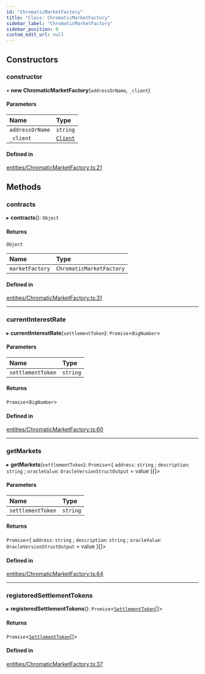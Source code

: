 ```yaml
---
id: "ChromaticMarketFactory"
title: "Class: ChromaticMarketFactory"
sidebar_label: "ChromaticMarketFactory"
sidebar_position: 0
custom_edit_url: null
---
```


## Constructors

### constructor

• **new ChromaticMarketFactory**(`addressOrName`, `_client`)

#### Parameters

| Name            | Type                  |
| :-------------- | :-------------------- |
| `addressOrName` | `string`              |
| `_client`       | [`Client`](Client.md) |

#### Defined in

[entities/ChromaticMarketFactory.ts:21](https://github.com/chromatic-protocol/sdk/blob/b12d4c9/src/entities/ChromaticMarketFactory.ts#L21)

## Methods

### contracts

▸ **contracts**(): `Object`

#### Returns

`Object`

| Name            | Type                     |
| :-------------- | :----------------------- |
| `marketFactory` | `ChromaticMarketFactory` |

#### Defined in

[entities/ChromaticMarketFactory.ts:31](https://github.com/chromatic-protocol/sdk/blob/b12d4c9/src/entities/ChromaticMarketFactory.ts#L31)

___

### currentInterestRate

▸ **currentInterestRate**(`settlementToken`): `Promise`<`BigNumber`\>

#### Parameters

| Name              | Type     |
| :---------------- | :------- |
| `settlementToken` | `string` |

#### Returns

`Promise`<`BigNumber`\>

#### Defined in

[entities/ChromaticMarketFactory.ts:60](https://github.com/chromatic-protocol/sdk/blob/b12d4c9/src/entities/ChromaticMarketFactory.ts#L60)

___

### getMarkets

▸ **getMarkets**(`settlementToken`): `Promise`<{ `address`: `string` ; `description`: `string` ; `oracleValue`: `OracleVersionStructOutput` = value }[]\>

#### Parameters

| Name              | Type     |
| :---------------- | :------- |
| `settlementToken` | `string` |

#### Returns

`Promise`<{ `address`: `string` ; `description`: `string` ; `oracleValue`: `OracleVersionStructOutput` = value }[]\>

#### Defined in

[entities/ChromaticMarketFactory.ts:64](https://github.com/chromatic-protocol/sdk/blob/b12d4c9/src/entities/ChromaticMarketFactory.ts#L64)

___

### registeredSettlementTokens

▸ **registeredSettlementTokens**(): `Promise`<[`SettlementToken`](../interfaces/SettlementToken.md)[]\>

#### Returns

`Promise`<[`SettlementToken`](../interfaces/SettlementToken.md)[]\>

#### Defined in

[entities/ChromaticMarketFactory.ts:37](https://github.com/chromatic-protocol/sdk/blob/b12d4c9/src/entities/ChromaticMarketFactory.ts#L37)
